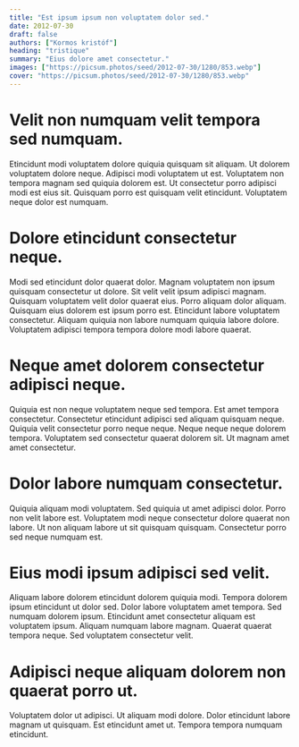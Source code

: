 ```yaml
---
title: "Est ipsum ipsum non voluptatem dolor sed."
date: 2012-07-30
draft: false 
authors: ["Kormos kristóf"]
heading: "tristique"
summary: "Eius dolore amet consectetur."
images: ["https://picsum.photos/seed/2012-07-30/1280/853.webp"]
cover: "https://picsum.photos/seed/2012-07-30/1280/853.webp"
---
```

# Velit non numquam velit tempora sed numquam.        
Etincidunt modi voluptatem dolore quiquia quisquam sit aliquam. Ut dolorem voluptatem dolore neque. Adipisci modi voluptatem ut est. Voluptatem non tempora magnam sed quiquia dolorem est. Ut consectetur porro adipisci modi est eius sit. Quisquam porro est quisquam velit etincidunt. Voluptatem neque dolor est numquam.
[](https://picsum.photos/seed/40010/1280/853.webp")
# Dolore etincidunt consectetur neque.        
Modi sed etincidunt dolor quaerat dolor. Magnam voluptatem non ipsum quisquam consectetur ut dolore. Sit velit velit ipsum adipisci magnam. Quisquam voluptatem velit dolor quaerat eius. Porro aliquam dolor aliquam. Quisquam eius dolorem est ipsum porro est. Etincidunt labore voluptatem consectetur. Aliquam quiquia non labore numquam quiquia labore dolore. Voluptatem adipisci tempora tempora dolore modi labore quaerat.
[](https://picsum.photos/seed/40110/1280/853.webp")
# Neque amet dolorem consectetur adipisci neque.        
Quiquia est non neque voluptatem neque sed tempora. Est amet tempora consectetur. Consectetur etincidunt adipisci sed aliquam quisquam neque. Quiquia velit consectetur porro neque neque. Neque neque neque dolorem tempora. Voluptatem sed consectetur quaerat dolorem sit. Ut magnam amet amet consectetur.
[](https://picsum.photos/seed/40210/1280/853.webp")
# Dolor labore numquam consectetur.        
Quiquia aliquam modi voluptatem. Sed quiquia ut amet adipisci dolor. Porro non velit labore est. Voluptatem modi neque consectetur dolore quaerat non labore. Ut non aliquam labore ut sit quisquam quisquam. Consectetur porro sed neque numquam est.
[](https://picsum.photos/seed/40310/1280/853.webp")
# Eius modi ipsum adipisci sed velit.        
Aliquam labore dolorem etincidunt dolorem quiquia modi. Tempora dolorem ipsum etincidunt ut dolor sed. Dolor labore voluptatem amet tempora. Sed numquam dolorem ipsum. Etincidunt amet consectetur aliquam est voluptatem ipsum. Aliquam numquam labore magnam. Quaerat quaerat tempora neque. Sed voluptatem consectetur velit.
[](https://picsum.photos/seed/40410/1280/853.webp")
# Adipisci neque aliquam dolorem non quaerat porro ut.        
Voluptatem dolor ut adipisci. Ut aliquam modi dolore. Dolor etincidunt labore magnam ut quisquam. Est etincidunt amet ut. Tempora tempora numquam etincidunt.
[](https://picsum.photos/seed/40510/1280/853.webp")

